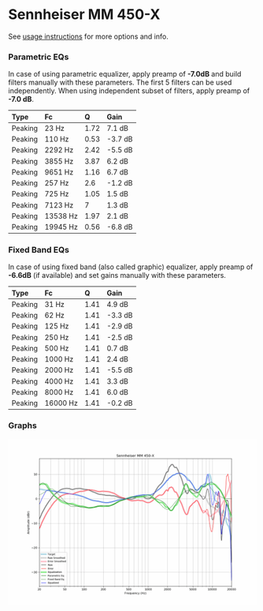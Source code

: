 # Sennheiser MM 450-X
See [usage instructions](https://github.com/jaakkopasanen/AutoEq#usage) for more options and info.

### Parametric EQs
In case of using parametric equalizer, apply preamp of **-7.0dB** and build filters manually
with these parameters. The first 5 filters can be used independently.
When using independent subset of filters, apply preamp of **-7.0 dB**.

| Type    | Fc       |    Q | Gain    |
|:--------|:---------|:-----|:--------|
| Peaking | 23 Hz    | 1.72 | 7.1 dB  |
| Peaking | 110 Hz   | 0.53 | -3.7 dB |
| Peaking | 2292 Hz  | 2.42 | -5.5 dB |
| Peaking | 3855 Hz  | 3.87 | 6.2 dB  |
| Peaking | 9651 Hz  | 1.16 | 6.7 dB  |
| Peaking | 257 Hz   | 2.6  | -1.2 dB |
| Peaking | 725 Hz   | 1.05 | 1.5 dB  |
| Peaking | 7123 Hz  | 7    | 1.3 dB  |
| Peaking | 13538 Hz | 1.97 | 2.1 dB  |
| Peaking | 19945 Hz | 0.56 | -6.8 dB |

### Fixed Band EQs
In case of using fixed band (also called graphic) equalizer, apply preamp of **-6.6dB**
(if available) and set gains manually with these parameters.

| Type    | Fc       |    Q | Gain    |
|:--------|:---------|:-----|:--------|
| Peaking | 31 Hz    | 1.41 | 4.9 dB  |
| Peaking | 62 Hz    | 1.41 | -3.3 dB |
| Peaking | 125 Hz   | 1.41 | -2.9 dB |
| Peaking | 250 Hz   | 1.41 | -2.5 dB |
| Peaking | 500 Hz   | 1.41 | 0.7 dB  |
| Peaking | 1000 Hz  | 1.41 | 2.4 dB  |
| Peaking | 2000 Hz  | 1.41 | -5.5 dB |
| Peaking | 4000 Hz  | 1.41 | 3.3 dB  |
| Peaking | 8000 Hz  | 1.41 | 6.0 dB  |
| Peaking | 16000 Hz | 1.41 | -0.2 dB |

### Graphs
![](./Sennheiser%20MM%20450-X.png)